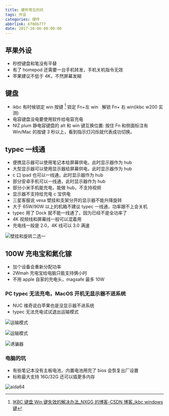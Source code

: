 ```yaml
---
title: 硬件常见的坑
tags: 外设
categories: 硬件
abbrlink: 6f08b777
date: 2017-10-06 00:00:00
---
```


## 苹果外设

- 秒控键盘和笔没有平替
- 有了 homepod 还需要一台手机转发，手机关机指令无效
- 苹果建议不低于 4K，不然屏幕发糊

 <!--more-->

## 键盘

- ikbc 有时候锁定 win 按键 [^1] 锁定 Fn+左 win   解锁 Fn+ 右 win(ikbc w200 实测)
- 电容键盘没电要使用软件给电容充电
- NIZ plum 静电容键盘的 alt 和 win 键互换位置: 按住 Fn 和侧面标注有 Win/Mac 的按键 3 秒以上，看到指示灯闪烁就代表成功切换。

## typec 一线通

- 便携显示器可以使用笔记本给屏幕供电，此时显示器作为 hub
- 大型显示器可以使用显示器给屏幕供电，此时显示器作为 hub
- c 口 ipad 也可以一线通，此时显示器作为 hub
- 部分安卓手机可以一线通，此时显示器作为 hub
- 部分小米手机能充电，能做 hub，不支持视频
- 显示器不支持给充电 c 宝供电
- 三星客服说 vesa 壁挂和支架分开的显示器不能升降旋转
- 大于 65W/90W 以上的机箱不建议 typec 一线通，功率跟不上会关机
- typec 用了 Dock 就不能一线通了，因为已经不是全功率了
- 4K 视频线和屏幕线一般可以混着用
- 充电线一般是 2.0，4K 线可以 3.0 满速

![壁挂和旋转二选一](https://raw.githubusercontent.com/Xu-Hardy/image-host/master/20230124150507.png)

## 100W 充电宝和氮化镓

- 加个设备会重新分配功率
- 2Wmah 充电宝给电脑只能支持俩小时
- 不用 apple 自家的充电头，magsafe 最多 10W

### PC typec 无法充电，MacOS 开机无显示器不进系统

- NUC 维奇说白苹果也是没显示器不进系统
- typec 无法充电试试退出运输模式

![运输模式](https://raw.githubusercontent.com/Xu-Hardy/image-host/master/20230124150547.png)

![运输模式](https://raw.githubusercontent.com/Xu-Hardy/image-host/master/20230124150603.png)

![诱骗器](https://raw.githubusercontent.com/Xu-Hardy/image-host/master/20230124150621.png)

### 电脑的坑

- 有些笔记本没有主板电池，内置电池用完了 bios 会恢复出厂设置
- 标称最大支持 16G/32G 还可以插更多内存

![aida64](https://raw.githubusercontent.com/Xu-Hardy/image-host/master/7036babdd227a619ea99d8c8ce1baee.png)

[^1]: [IKBC 键盘 Win 键失效的解决办法\_NXGG 的博客-CSDN 博客\_ikbc windows 键](https://blog.csdn.net/norman_irsa/article/details/114735798)
